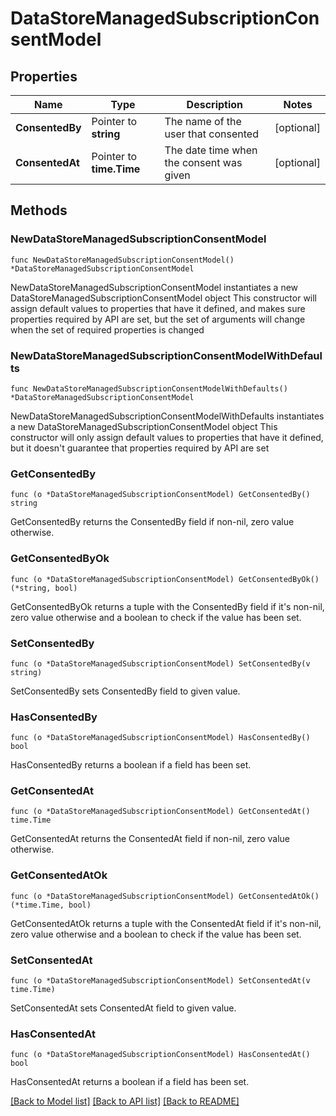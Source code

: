 # DataStoreManagedSubscriptionConsentModel

## Properties

Name | Type | Description | Notes
------------ | ------------- | ------------- | -------------
**ConsentedBy** | Pointer to **string** | The name of the user that consented | [optional] 
**ConsentedAt** | Pointer to **time.Time** | The date time when the consent was given | [optional] 

## Methods

### NewDataStoreManagedSubscriptionConsentModel

`func NewDataStoreManagedSubscriptionConsentModel() *DataStoreManagedSubscriptionConsentModel`

NewDataStoreManagedSubscriptionConsentModel instantiates a new DataStoreManagedSubscriptionConsentModel object
This constructor will assign default values to properties that have it defined,
and makes sure properties required by API are set, but the set of arguments
will change when the set of required properties is changed

### NewDataStoreManagedSubscriptionConsentModelWithDefaults

`func NewDataStoreManagedSubscriptionConsentModelWithDefaults() *DataStoreManagedSubscriptionConsentModel`

NewDataStoreManagedSubscriptionConsentModelWithDefaults instantiates a new DataStoreManagedSubscriptionConsentModel object
This constructor will only assign default values to properties that have it defined,
but it doesn't guarantee that properties required by API are set

### GetConsentedBy

`func (o *DataStoreManagedSubscriptionConsentModel) GetConsentedBy() string`

GetConsentedBy returns the ConsentedBy field if non-nil, zero value otherwise.

### GetConsentedByOk

`func (o *DataStoreManagedSubscriptionConsentModel) GetConsentedByOk() (*string, bool)`

GetConsentedByOk returns a tuple with the ConsentedBy field if it's non-nil, zero value otherwise
and a boolean to check if the value has been set.

### SetConsentedBy

`func (o *DataStoreManagedSubscriptionConsentModel) SetConsentedBy(v string)`

SetConsentedBy sets ConsentedBy field to given value.

### HasConsentedBy

`func (o *DataStoreManagedSubscriptionConsentModel) HasConsentedBy() bool`

HasConsentedBy returns a boolean if a field has been set.

### GetConsentedAt

`func (o *DataStoreManagedSubscriptionConsentModel) GetConsentedAt() time.Time`

GetConsentedAt returns the ConsentedAt field if non-nil, zero value otherwise.

### GetConsentedAtOk

`func (o *DataStoreManagedSubscriptionConsentModel) GetConsentedAtOk() (*time.Time, bool)`

GetConsentedAtOk returns a tuple with the ConsentedAt field if it's non-nil, zero value otherwise
and a boolean to check if the value has been set.

### SetConsentedAt

`func (o *DataStoreManagedSubscriptionConsentModel) SetConsentedAt(v time.Time)`

SetConsentedAt sets ConsentedAt field to given value.

### HasConsentedAt

`func (o *DataStoreManagedSubscriptionConsentModel) HasConsentedAt() bool`

HasConsentedAt returns a boolean if a field has been set.


[[Back to Model list]](../README.md#documentation-for-models) [[Back to API list]](../README.md#documentation-for-api-endpoints) [[Back to README]](../README.md)


